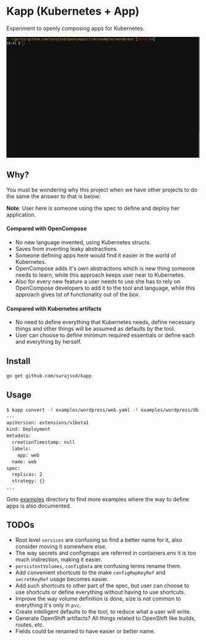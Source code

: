 # Kapp (Kubernetes + App)

Experiment to openly composing apps for Kubernetes.

![gif](./docs/demo.gif)

## Why?

You must be wondering why this project when we have other projects to do the same
the answer to that is below:

**Note**: User here is someone using the spec to define and deploy her
application.

#### Compared with OpenCompose

* No new language invented, using Kubernetes structs.
* Saves from inventing leaky abstractions.
* Someone defining apps here would find it easier in the world of Kubernetes.
* OpenCompose adds it's own abstractions which is new thing someone needs to
learn, while this approach keeps user near to Kubernetes.
* Also for every new feature a user needs to use she has to rely on OpenCompose
developers to add it to the tool and language, while this approach gives lot of
functionality out of the box.

#### Compared with Kubernetes artifacts

* No need to define everything that Kubernetes needs, define necessary things
and other things will be assumed as defaults by the tool.
* User can choose to define minimum required essentials or define
each and everything by herself.


## Install

```bash
go get github.com/surajssd/kapp
```

## Usage

```bash
$ kapp convert -f examples/wordpress/web.yaml -f examples/wordpress/db.yaml
---
apiVersion: extensions/v1beta1
kind: Deployment
metadata:
  creationTimestamp: null
  labels:
    app: web
  name: web
spec:
  replicas: 2
  strategy: {}
...
```

Goto [examples](examples) directory to find more examples where the way to define apps is
also documented.


## TODOs

* Root level `services` are confusing so find a better name for it, also consider
moving it somewhere else.
* The way secrets and configmaps are referred in containers.env it is too much
indirection, making it easier.
* `persistentVolumes`, `configData` are confusing terms rename them.
* Add convenient shortcuts to the make `configMapKeyRef` and `secretKeyRef`
usage becomes easier.
* Add such shortcuts to other part of the spec, but user can choose to use
shortcuts or define everything without having to use shortcuts.
* Improve the way volume definition is done, size is not common to everything
it's only in `pvc`.
* Create intelligent defaults to the tool, to reduce what a user will write.
* Generate OpenShift artifacts? All things related to OpenShift like builds,
routes, etc.
* Fields could be renamed to have easier or better name.
